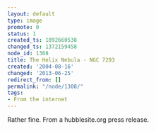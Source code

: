 ```yaml
---
layout: default
type: image
promote: 0
status: 1
created_ts: 1092660538
changed_ts: 1372159458
node_id: 1308
title: The Helix Nebula - NGC 7293
created: '2004-08-16'
changed: '2013-06-25'
redirect_from: []
permalink: "/node/1308/"
tags:
- From the internet
---
```

Rather fine. From a hubblesite.org press release.

